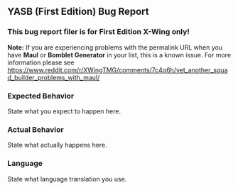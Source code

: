 ## YASB (First Edition) Bug Report

### This bug report filer is for First Edition X-Wing only!

**Note:** If you are experiencing problems with the permalink URL when you have **Maul** or **Bomblet Generator** in your list, this is a known issue.  For more information please see https://www.reddit.com/r/XWingTMG/comments/7c4q6h/yet_another_squad_builder_problems_with_maul/

### Expected Behavior

State what you expect to happen here.

### Actual Behavior

State what actually happens here.

### Language

State what language translation you use.
